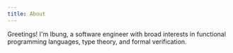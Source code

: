 ```yaml
---
title: About
---
```


Greetings! I'm Ibung, a software engineer with broad interests in functional programming languages, type theory, and formal verification.
